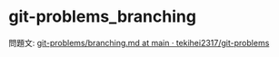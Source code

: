 # git-problems_branching

問題文: [git-problems/branching.md at main · tekihei2317/git-problems](https://github.com/tekihei2317/git-problems/blob/main/problems/branching.md)
